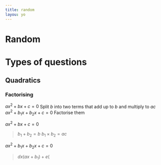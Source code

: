 ```yaml
---
title: random
layou: yo
---
```




# Random 




# Types of questions
## Quadratics

### Factorising
$ax^2+bx+c=0$
Split $b$ into two terms that add up to $b$ and multiply to $ac$
$ax^2+b_1x+b_2x+c=0$
Factorise them 


$ax^2+bx+c=0$

> $b_1 + b_2 = b$
> $b_1 \times b_2 = ac$

$ax^2+b_1x+b_2x+c=0$

> $dx(ax+b_1)+e($
